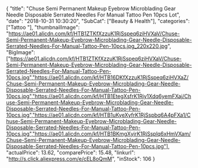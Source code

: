 {
	"title": "Chuse Semi Permanent Makeup Eyebrow Microblading Gear Needle Disposable Serrated Needles For Manual Tattoo Pen 10pcs Lot",
	"date": "2018-10-31 10:30:20",
	"SubCat": ["Beauty & Health"],
	"categories": ["Tattoo "],
	"thumbnailImage": "https://ae01.alicdn.com/kf/HTB1ZTKfXzzuK1RjSspeq6ziHVXaV/Chuse-Semi-Permanent-Makeup-Eyebrow-Microblading-Gear-Needle-Disposable-Serrated-Needles-For-Manual-Tattoo-Pen-10pcs.jpg_220x220.jpg",
	"BigImage": ["https://ae01.alicdn.com/kf/HTB1ZTKfXzzuK1RjSspeq6ziHVXaV/Chuse-Semi-Permanent-Makeup-Eyebrow-Microblading-Gear-Needle-Disposable-Serrated-Needles-For-Manual-Tattoo-Pen-10pcs.jpg","https://ae01.alicdn.com/kf/HTB16DKfXzzuK1RjSspeq6ziHVXaZ/Chuse-Semi-Permanent-Makeup-Eyebrow-Microblading-Gear-Needle-Disposable-Serrated-Needles-For-Manual-Tattoo-Pen-10pcs.jpg","https://ae01.alicdn.com/kf/HTB1EtegXsfrK1Rjy1Xdq6yemFXaj/Chuse-Semi-Permanent-Makeup-Eyebrow-Microblading-Gear-Needle-Disposable-Serrated-Needles-For-Manual-Tattoo-Pen-10pcs.jpg","https://ae01.alicdn.com/kf/HTB1uKyeXyfrK1RjSspbq6A4pFXa1/Chuse-Semi-Permanent-Makeup-Eyebrow-Microblading-Gear-Needle-Disposable-Serrated-Needles-For-Manual-Tattoo-Pen-10pcs.jpg","https://ae01.alicdn.com/kf/HTB1BKmgXyjrK1RjSsplq6xHmVXam/Chuse-Semi-Permanent-Makeup-Eyebrow-Microblading-Gear-Needle-Disposable-Serrated-Needles-For-Manual-Tattoo-Pen-10pcs.jpg"],
	"actualPrice": 13.62,
	"comparePrice": 15.48,
	"linkurl": "http://s.click.aliexpress.com/e/cEL8oQmM",
	"inStock": 106
}
